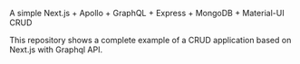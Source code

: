 A simple Next.js + Apollo + GraphQL + Express + MongoDB + Material-UI CRUD

This repository shows a complete example of a CRUD application based on Next.js with Graphql API.
